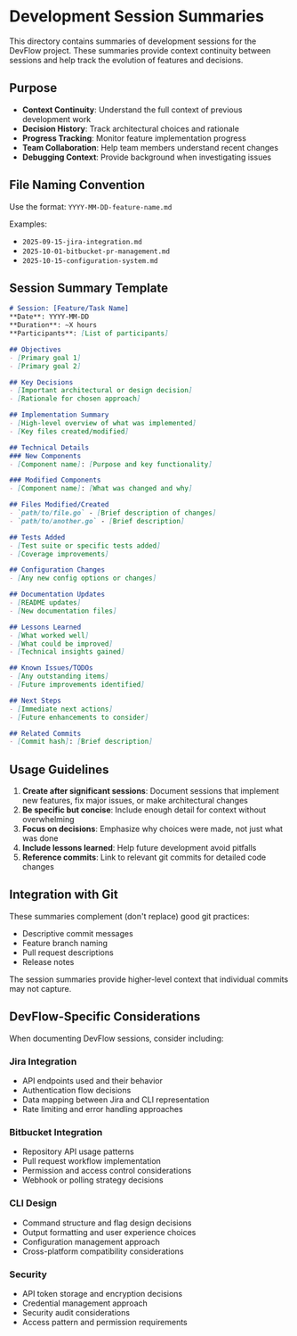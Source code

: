 # Development Session Summaries

This directory contains summaries of development sessions for the DevFlow project. These summaries provide context continuity between sessions and help track the evolution of features and decisions.

## Purpose

- **Context Continuity**: Understand the full context of previous development work
- **Decision History**: Track architectural choices and rationale
- **Progress Tracking**: Monitor feature implementation progress
- **Team Collaboration**: Help team members understand recent changes
- **Debugging Context**: Provide background when investigating issues

## File Naming Convention

Use the format: `YYYY-MM-DD-feature-name.md`

Examples:
- `2025-09-15-jira-integration.md`
- `2025-10-01-bitbucket-pr-management.md`
- `2025-10-15-configuration-system.md`

## Session Summary Template

```markdown
# Session: [Feature/Task Name]
**Date**: YYYY-MM-DD
**Duration**: ~X hours
**Participants**: [List of participants]

## Objectives
- [Primary goal 1]
- [Primary goal 2]

## Key Decisions
- [Important architectural or design decision]
- [Rationale for chosen approach]

## Implementation Summary
- [High-level overview of what was implemented]
- [Key files created/modified]

## Technical Details
### New Components
- [Component name]: [Purpose and key functionality]

### Modified Components  
- [Component name]: [What was changed and why]

## Files Modified/Created
- `path/to/file.go` - [Brief description of changes]
- `path/to/another.go` - [Brief description]

## Tests Added
- [Test suite or specific tests added]
- [Coverage improvements]

## Configuration Changes
- [Any new config options or changes]

## Documentation Updates
- [README updates]
- [New documentation files]

## Lessons Learned
- [What worked well]
- [What could be improved]
- [Technical insights gained]

## Known Issues/TODOs
- [Any outstanding items]
- [Future improvements identified]

## Next Steps
- [Immediate next actions]
- [Future enhancements to consider]

## Related Commits
- [Commit hash]: [Brief description]
```

## Usage Guidelines

1. **Create after significant sessions**: Document sessions that implement new features, fix major issues, or make architectural changes
2. **Be specific but concise**: Include enough detail for context without overwhelming
3. **Focus on decisions**: Emphasize why choices were made, not just what was done
4. **Include lessons learned**: Help future development avoid pitfalls
5. **Reference commits**: Link to relevant git commits for detailed code changes

## Integration with Git

These summaries complement (don't replace) good git practices:
- Descriptive commit messages
- Feature branch naming
- Pull request descriptions
- Release notes

The session summaries provide higher-level context that individual commits may not capture.

## DevFlow-Specific Considerations

When documenting DevFlow sessions, consider including:

### Jira Integration
- API endpoints used and their behavior
- Authentication flow decisions
- Data mapping between Jira and CLI representation
- Rate limiting and error handling approaches

### Bitbucket Integration  
- Repository API usage patterns
- Pull request workflow implementation
- Permission and access control considerations
- Webhook or polling strategy decisions

### CLI Design
- Command structure and flag design decisions
- Output formatting and user experience choices
- Configuration management approach
- Cross-platform compatibility considerations

### Security
- API token storage and encryption decisions
- Credential management approach
- Security audit considerations
- Access pattern and permission requirements